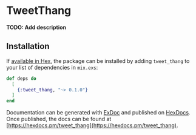 # TweetThang

**TODO: Add description**

## Installation

If [available in Hex](https://hex.pm/docs/publish), the package can be installed
by adding `tweet_thang` to your list of dependencies in `mix.exs`:

```elixir
def deps do
  [
    {:tweet_thang, "~> 0.1.0"}
  ]
end
```

Documentation can be generated with [ExDoc](https://github.com/elixir-lang/ex_doc)
and published on [HexDocs](https://hexdocs.pm). Once published, the docs can
be found at [https://hexdocs.pm/tweet_thang](https://hexdocs.pm/tweet_thang).

